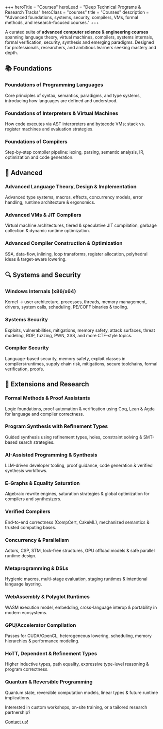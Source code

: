 +++
heroTitle = "Courses"
heroLead = "Deep Technical Programs & Research Tracks"
heroClass = "courses"
title = "Courses"
description = "Advanced foundations, systems, security, compilers, VMs, formal methods, and research-focused courses."
+++ 

<div class="courses-intro">
  <p class="lead">A curated suite of <b>advanced computer science & engineering courses</b> spanning language theory, virtual machines, compilers, systems internals, formal verification, security, synthesis and emerging paradigms. Designed for professionals, researchers, and ambitious learners seeking mastery and depth.</p>
</div>

<div class="course-category" data-accent="blue">
  <h2 class="category-title">📚 Foundations</h2>
  <div class="course-grid">
    <div class="course-card">
      <h3>Foundations of Programming Languages</h3>
      <p>Core principles of syntax, semantics, paradigms, and type systems, introducing how languages are defined and understood.</p>
    </div>
    <div class="course-card">
      <h3>Foundations of Interpreters & Virtual Machines</h3>
      <p>How code executes via AST interpreters and bytecode VMs; stack vs. register machines and evaluation strategies.</p>
    </div>
    <div class="course-card">
      <h3>Foundations of Compilers</h3>
      <p>Step-by-step compiler pipeline: lexing, parsing, semantic analysis, IR, optimization and code generation.</p>
    </div>
  </div>
</div>

<div class="course-category" data-accent="green">
  <h2 class="category-title">🚀 Advanced</h2>
  <div class="course-grid">
    <div class="course-card">
      <h3>Advanced Language Theory, Design & Implementation</h3>
      <p>Advanced type systems, macros, effects, concurrency models, error handling, runtime architecture & ergonomics.</p>
    </div>
    <div class="course-card">
      <h3>Advanced VMs & JIT Compilers</h3>
      <p>Virtual machine architectures, tiered & speculative JIT compilation, garbage collection & dynamic runtime optimization.</p>
    </div>
    <div class="course-card">
      <h3>Advanced Compiler Construction & Optimization</h3>
      <p>SSA, data-flow, inlining, loop transforms, register allocation, polyhedral ideas & target-aware lowering.</p>
    </div>
  </div>
</div>

<div class="course-category" data-accent="yellow">
  <h2 class="category-title">🔍 Systems and Security</h2>
  <div class="course-grid">
    <div class="course-card">
      <h3>Windows Internals (x86/x64)</h3>
      <p>Kernel → user architecture, processes, threads, memory management, drivers, system calls, scheduling, PE/COFF binaries & tooling.</p>
    </div>
    <div class="course-card">
      <h3>Systems Security</h3>
      <p>Exploits, vulnerabilities, mitigations, memory safety, attack surfaces, threat modeling, ROP, fuzzing, PWN, XSS, and more CTF-style topics.</p>
    </div>
    <div class="course-card">
      <h3>Compiler Security</h3>
      <p>Language-based security, memory safety, exploit classes in compilers/runtimes, supply chain risk, mitigations, secure toolchains, formal verification, proofs.</p>
    </div>
  </div>
</div>

<div class="course-category" data-accent="purple">
  <h2 class="category-title">🔬 Extensions and Research</h2>
  <div class="course-grid research">
    <div class="course-card">
      <h3>Formal Methods & Proof Assistants</h3>
      <p>Logic foundations, proof automation & verification using Coq, Lean & Agda for language and compiler correctness.</p>
    </div>
    <div class="course-card">
      <h3>Program Synthesis with Refinement Types</h3>
      <p>Guided synthesis using refinement types, holes, constraint solving & SMT-based search strategies.</p>
    </div>
    <div class="course-card">
      <h3>AI-Assisted Programming & Synthesis</h3>
      <p>LLM-driven developer tooling, proof guidance, code generation & verified synthesis workflows.</p>
    </div>
    <div class="course-card">
      <h3>E-Graphs & Equality Saturation</h3>
      <p>Algebraic rewrite engines, saturation strategies & global optimization for compilers and synthesizers.</p>
    </div>
    <div class="course-card">
      <h3>Verified Compilers</h3>
      <p>End-to-end correctness (CompCert, CakeML), mechanized semantics & trusted computing bases.</p>
    </div>
    <div class="course-card">
      <h3>Concurrency & Parallelism</h3>
      <p>Actors, CSP, STM, lock-free structures, GPU offload models & safe parallel runtime design.</p>
    </div>
    <div class="course-card">
      <h3>Metaprogramming & DSLs</h3>
      <p>Hygienic macros, multi-stage evaluation, staging runtimes & intentional language layering.</p>
    </div>
    <div class="course-card">
      <h3>WebAssembly & Polyglot Runtimes</h3>
      <p>WASM execution model, embedding, cross-language interop & portability in modern ecosystems.</p>
    </div>
    <div class="course-card">
      <h3>GPU/Accelerator Compilation</h3>
      <p>Passes for CUDA/OpenCL, heterogeneous lowering, scheduling, memory hierarchies & performance modeling.</p>
    </div>
    <div class="course-card">
      <h3>HoTT, Dependent & Refinement Types</h3>
      <p>Higher inductive types, path equality, expressive type-level reasoning & program correctness.</p>
    </div>
    <div class="course-card">
      <h3>Quantum & Reversible Programming</h3>
      <p>Quantum state, reversible computation models, linear types & future runtime implications.</p>
    </div>
  </div>
</div>

<div class="courses-footer-cta">
  <p>Interested in custom workshops, on-site training, or a tailored research partnership?</p>
  <!-- <p><a class="btn btn-purple btn-lg pulse" href="/contact/">Contact us</a></p>
   -->
   <div class="fg-white mt10">
    <a class="btn btn-purple btn-lg pulse bg-blue-light" href="/contact/">Contact us!</a>
</div>
</div>
